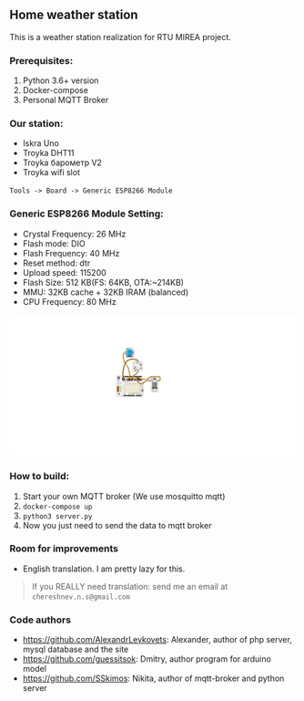 ## Home weather station

This is a weather station realization for RTU MIREA project.

### Prerequisites:
1. Python 3.6+ version
2. Docker-compose
3. Personal MQTT Broker


### Our station:
- Iskra Uno 
- Troyka DHT11 
- Troyka барометр V2
- Troyka wifi slot

`Tools -> Board -> Generic ESP8266 Module`

### Generic ESP8266 Module Setting:
- Crystal Frequency: 26 MHz
- Flash mode: DIO
- Flash Frequency: 40 MHz
- Reset method: dtr
- Upload speed: 115200
- Flash Size: 512 KB(FS: 64KB, OTA:~214KB)
- MMU: 32KB cache + 32KB IRAM (balanced)
- CPU Frequency: 80 MHz

![Текст с описанием картинки](materials/pic1.jpg)

### How to build:
1. Start your own MQTT broker (We use mosquitto mqtt)
2. `docker-compose up`
3. `python3 server.py`
4. Now you just need to send the data to mqtt broker

### Room for improvements
- English translation. I am pretty lazy for this. 
> If you REALLY need translation: send me an email at ```chereshnev.n.s@gmail.com```

### Code authors
+ https://github.com/AlexandrLevkovets: Alexander, author of php server, mysql database and the site
+ https://github.com/guessitsok: Dmitry, author program for arduino model
+ https://github.com/SSkimos: Nikita, author of mqtt-broker and python server
